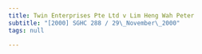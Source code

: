 ```yaml
---
title: Twin Enterprises Pte Ltd v Lim Heng Wah Peter
subtitle: "[2000] SGHC 288 / 29\_November\_2000"
tags: null

---
```


